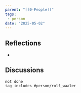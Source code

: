```yaml
---
parent: "[[0-People]]"
tags:
 - person
date: "2025-05-02"
---
```

## Reflections
* 
## Discussions
```tasks
not done
tag includes #person/rolf_waaler
```
